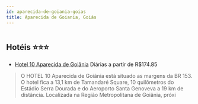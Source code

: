 ```yaml
---
id: aparecida-de-goiania-goias
title: Aparecida de Goiania, Goiás
---
```


<center><img src="http://media.omnibees.com/Images/5216/Property/116311.jpg" alt="" /></center>


## Hotéis ⭐️⭐️⭐️

-    [Hotel 10 Aparecida de Goiânia](https://www.hurb.com/aud/https://www.hurb.com/hoteis/aparecida-de-goiania/hotel-10-aparecida-de-goiania-OMN-5216?cmp=18055) Diárias a partir de R$174.85
   > O HOTEL 10 Aparecida de Goiânia está situado as margens da BR 153. O hotel fica a 13,1 km de Tamandaré Square, 10 quilômetros do Estádio Serra Dourada e do Aeroporto Santa Genoveva a 19 km de distância. Localizada na Região Metropolitana de Goiânia, próxi

